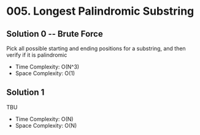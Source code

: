# 005. Longest Palindromic Substring
## Solution 0 -- Brute Force
Pick all possible starting and ending positions for a substring, and then verify if it is palindromic
* Time Complexity: O(N^3)
* Space Complexity: O(1)

## Solution 1

TBU

* Time Complexity: O(N)
* Space Complexity: O(N)